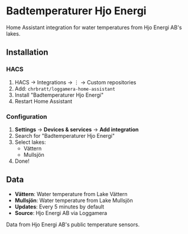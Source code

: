 # Badtemperaturer Hjo Energi

Home Assistant integration for water temperatures from Hjo Energi AB's lakes.

## Installation

### HACS
1. HACS → Integrations → ⋮ → Custom repositories
2. Add: `chrbratt/loggamera-home-assistant`
3. Install "Badtemperaturer Hjo Energi"
4. Restart Home Assistant

### Configuration
1. **Settings** → **Devices & services** → **Add integration**
2. Search for "Badtemperaturer Hjo Energi"
3. Select lakes:
   - Vättern
   - Mullsjön
4. Done!

## Data
- **Vättern**: Water temperature from Lake Vättern
- **Mullsjön**: Water temperature from Lake Mullsjön  
- **Updates**: Every 5 minutes by default
- **Source**: Hjo Energi AB via Loggamera

Data from Hjo Energi AB's public temperature sensors. 